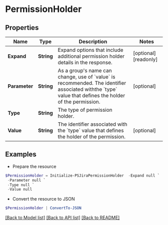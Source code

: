 # PermissionHolder
## Properties

Name | Type | Description | Notes
------------ | ------------- | ------------- | -------------
**Expand** | **String** | Expand options that include additional permission holder details in the response. | [optional] [readonly] 
**Parameter** | **String** | As a group&#39;s name can change, use of &#x60;value&#x60; is recommended. The identifier associated withthe &#x60;type&#x60; value that defines the holder of the permission. | [optional] 
**Type** | **String** | The type of permission holder. | 
**Value** | **String** | The identifier associated with the &#x60;type&#x60; value that defines the holder of the permission. | [optional] 

## Examples

- Prepare the resource
```powershell
$PermissionHolder = Initialize-PSJiraPermissionHolder  -Expand null `
 -Parameter null `
 -Type null `
 -Value null
```

- Convert the resource to JSON
```powershell
$PermissionHolder | ConvertTo-JSON
```

[[Back to Model list]](../README.md#documentation-for-models) [[Back to API list]](../README.md#documentation-for-api-endpoints) [[Back to README]](../README.md)

